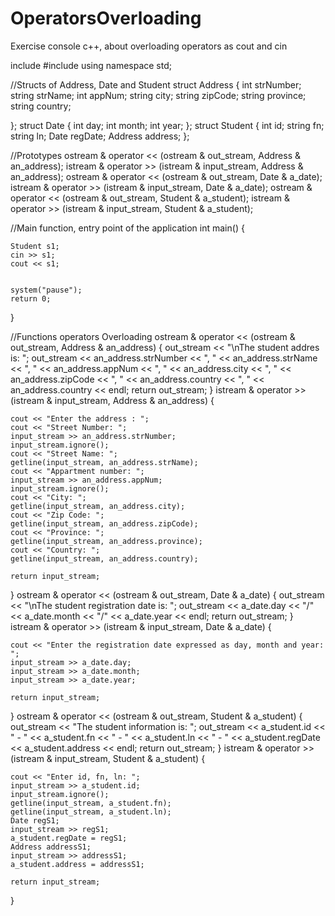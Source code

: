 # OperatorsOverloading
Exercise console c++, about overloading operators as cout and cin

include<iostream>
#include<string>
using namespace std;

//Structs of Address, Date and Student
struct Address
{
	int strNumber;
	string strName;
	int appNum;
	string city;
	string zipCode;
	string province;
	string country;

};
struct Date
{
	int day;
	int month;
	int year;
};
struct Student
{
	int id;
	string fn;
	string ln;
	Date regDate;
	Address address;
};

//Prototypes
ostream & operator << (ostream & out_stream, Address & an_address);
istream & operator >> (istream & input_stream, Address & an_address);
ostream & operator << (ostream & out_stream, Date & a_date);
istream & operator >> (istream & input_stream, Date & a_date);
ostream & operator << (ostream & out_stream, Student & a_student);
istream & operator >> (istream & input_stream, Student & a_student);


//Main function, entry point of the application
int main()
{
	
	Student s1;
	cin >> s1;
	cout << s1;

	
	system("pause");
	return 0;
}

//Functions operators Overloading
ostream & operator << (ostream & out_stream, Address & an_address)
{
	out_stream << "\nThe student addres is: ";
	out_stream << an_address.strNumber << ", " << an_address.strName << ", " << an_address.appNum << ", " << an_address.city << ", " << an_address.zipCode << ", " << an_address.country << ", " << an_address.country << endl;
	return out_stream;
}
istream & operator >> (istream & input_stream, Address & an_address)
{

	cout << "Enter the address : ";
	cout << "Street Number: ";
	input_stream >> an_address.strNumber;
	input_stream.ignore();
	cout << "Street Name: ";
	getline(input_stream, an_address.strName);
	cout << "Appartment number: ";
	input_stream >> an_address.appNum;
	input_stream.ignore();
	cout << "City: ";
	getline(input_stream, an_address.city);
	cout << "Zip Code: ";
	getline(input_stream, an_address.zipCode);
	cout << "Province: ";
	getline(input_stream, an_address.province);
	cout << "Country: ";
	getline(input_stream, an_address.country);

	return input_stream;

}
ostream & operator << (ostream & out_stream, Date & a_date)
{
	out_stream << "\nThe student registration date is: ";
	out_stream << a_date.day << "/" << a_date.month << "/" << a_date.year << endl;
	return out_stream;
}
istream & operator >> (istream & input_stream, Date & a_date)
{

	cout << "Enter the registration date expressed as day, month and year: ";
	input_stream >> a_date.day;
	input_stream >> a_date.month;
	input_stream >> a_date.year;

	return input_stream;

}
ostream & operator << (ostream & out_stream, Student & a_student)
{
	out_stream << "The student information is: ";
	out_stream << a_student.id << " - " << a_student.fn << " - " << a_student.ln << " - " << a_student.regDate << a_student.address << endl;
	return out_stream;
}
istream & operator >> (istream & input_stream, Student & a_student)
{

	cout << "Enter id, fn, ln: ";
	input_stream >> a_student.id;
	input_stream.ignore();
	getline(input_stream, a_student.fn);
	getline(input_stream, a_student.ln);
	Date regS1;
	input_stream >> regS1;
	a_student.regDate = regS1;
	Address addressS1;
	input_stream >> addressS1;
	a_student.address = addressS1;

	return input_stream;

}
